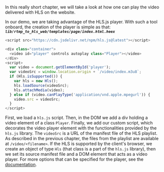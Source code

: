 In this really short chapter, we will take a look at how one can play the video delivered with HLS on the website.

In our demo, we are taking advantage of the HLS.js player.
With such a tool onboard, the creation of the player is simple as that:
**_`lib/rtmp_to_hls_web/templates/page/index.html.heex`_**

```js
<script src="https://cdn.jsdelivr.net/npm/hls.js@latest"></script>

<div class="container">
  <video id="player" controls autoplay class="Player"></video>
</div>
<script>
  var video = document.getElementById('player');
  var videoSrc = window.location.origin + `/video/index.m3u8`;
  if (Hls.isSupported()) {
    var hls = new Hls();
    hls.loadSource(videoSrc);
    hls.attachMedia(video);
  } else if (video.canPlayType('application/vnd.apple.mpegurl')) {
    video.src = videoSrc;
  }
</script>
```

First, we load a `hls.js` script.
Then, in the DOM we add a div holding a video element of a class `Player`.
Finally, we add our custom script, which decorates the video player element with the functionalities
provided by the `hls.js` library.
The `videoSrc` is a URL of the manifest file of the HLS playlist. As described in the previous chapter, the files from the playlist are available
at `/video/<filename>`.
If the HLS is supported by the client's browser, we create an object of type `Hls` (that class is a part of the `hls.js` library), then we set its source manifest file and a DOM element that acts as a video player. For more options that can be specified for the player, see the [documentation](https://github.com/video-dev/hls.js/blob/master/docs/API.md).
